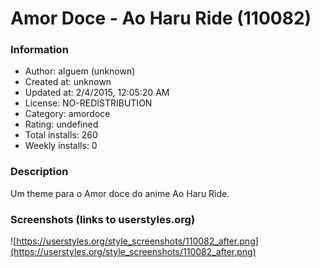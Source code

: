 # Amor Doce - Ao Haru Ride (110082)

### Information
- Author: alguem (unknown)
- Created at: unknown
- Updated at: 2/4/2015, 12:05:20 AM
- License: NO-REDISTRIBUTION
- Category: amordoce
- Rating: undefined
- Total installs: 260
- Weekly installs: 0


### Description
Um theme para o Amor doce do anime Ao Haru Ride.


### Screenshots (links to userstyles.org)
![https://userstyles.org/style_screenshots/110082_after.png](https://userstyles.org/style_screenshots/110082_after.png)


